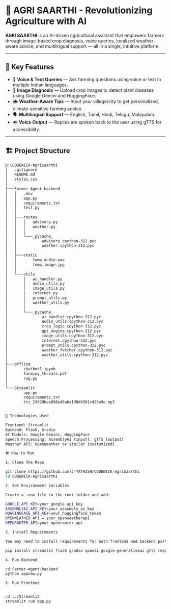 # 🌱 AGRI SAARTHI - Revolutionizing Agriculture with AI

**AGRI SAARTHI** is an AI-driven agricultural assistant that empowers farmers through image-based crop diagnosis, voice queries, localized weather-aware advice, and multilingual support — all in a single, intuitive platform.

---

## 🚀 Key Features

- 🎤 **Voice & Text Queries** — Ask farming questions using voice or text in multiple Indian languages.
- 📸 **Image Diagnosis** — Upload crop images to detect plant diseases using Google Gemini and HuggingFace.
- 🌦️ **Weather-Aware Tips** — Input your village/city to get personalized, climate-sensitive farming advice.
- 🗣️ **Multilingual Support** — English, Tamil, Hindi, Telugu, Malayalam.
- 🔊 **Voice Output** — Replies are spoken back to the user using gTTS for accessibility.

---

## 🏗️ Project Structure

```bash
D:\CODEWICK-AgriSaarthi
│   .gitignore
│   README.md
│   styles.css
│
├───Farmer-Agent-backend
│   │   .env
│   │   app.py
│   │   requirements.txt
│   │   test.py
│   │
│   ├───routes
│   │   │   advisory.py
│   │   │   weather.py
│   │   │
│   │   └───_pycache_
│   │           advisory.cpython-312.pyc
│   │           weather.cpython-312.pyc
│   │
│   ├───static
│   │       temp_audio.wav
│   │       temp_image.jpg
│   │
│   └───utils
│       │   ai_handler.py
│       │   audio_utils.py
│       │   image_utils.py
│       │   internet.py
│       │   prompt_utils.py
│       │   weather_utils.py
│       │
│       └───_pycache_
│               ai_handler.cpython-312.pyc
│               audio_utils.cpython-312.pyc
│               crop_logic.cpython-312.pyc
│               gpt_engine.cpython-312.pyc
│               image_utils.cpython-312.pyc
│               internet.cpython-312.pyc
│               prompt_utils.cpython-312.pyc
│               weather_fetcher.cpython-312.pyc
│               weather_utils.cpython-312.pyc
│
├───offline
│       chatbot1.ipynb
│       farming_threats.pdf
│       rag.py
│
└───Streamlit
        app.py
        requirements.txt
        tts_23029baa098e48aba1d0db501cd23e9e.mp3


🧠 Technologies Used

Frontend: Streamlit
Backend: Flask, Gradio
AI Models: Google Gemini, HuggingFace
Speech Processing: AssemblyAI (input), gTTS (output)
Weather API: OpenWeather or similar (customized)

🛠️ How to Run

1. Clone the Repo

git clone https://github.com/J-YATHISH/CODEWICK-AgriSaarthi
cd CODEWICK-AgriSaarthi

2. Set Environment Variables

Create a .env file in the root folder and add:

GOOGLE_API_KEY=your_google_api_key
ASSEMBLYAI_API_KEY=your_assembly_ai_key
HUGGINGFACE_API_KEY=your_huggingface_token
OPENWEATHER_API = your_openweatherapi
OPENROUTER_API=your_openrouter_api

3. Install Requirements

You may need to install requirements for both frontend and backend parts. Example:

pip install streamlit flask gradio openai google-generativeai gtts requests

4. Run Backend

cd Farmer-Agent-backend
python appnew.py

5. Run Frontend


cd ../Streamlit
streamlit run app.py
